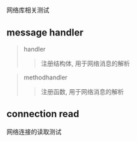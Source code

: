 #
网络库相关测试

## message handler
> handler
>> 注册结构体, 用于网络消息的解析

> methodhandler
>> 注册函数, 用于网络消息的解析

## connection read
网络连接的读取测试

>  
